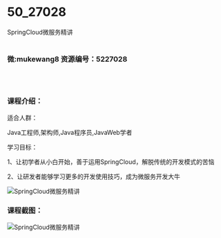 # 50_27028
SpringCloud微服务精讲
<br/></br>
<h3>微:mukewang8 资源编号：5227028</h3>
<br/></br>
<h3>课程介绍：</h3>
<p>适合人群：</p>
<p>Java工程师,架构师,Java程序员,JavaWeb学者</p>
<p>学习目标：</p>
<p>1、让初学者从小白开始，善于运用<a title="查看与 SpringCloud 相关的文章" target="_blank">SpringCloud</a>，解脱传统的开发模式的苦恼</p>
<p>2、让研发者能够学习更多的开发使用技巧，成为微服务开发大牛</p>
<p><img src="https://www.ko996.com/wp-content/uploads/img/2022/10/1-58-300x174.png" alt="SpringCloud微服务精讲"></p>
<div class="info-desc">
<h3>课程截图：</h3>
<p><img src="https://www.ko996.com/wp-content/uploads/img/2022/10/2-58.png" alt="SpringCloud微服务精讲"></p>


			
</div>
